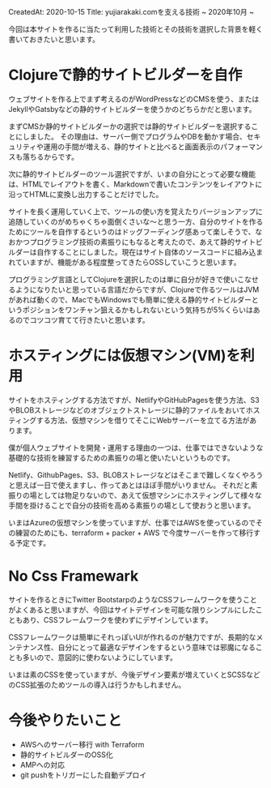 CreatedAt: 2020-10-15
Title: yujiarakaki.comを支える技術 ~ 2020年10月 ~

今回は本サイトを作るに当たって利用した技術とその技術を選択した背景を軽く書いておきたいと思います。

# Clojureで静的サイトビルダーを自作
ウェブサイトを作る上でまず考えるのがWordPressなどのCMSを使う、またはJekyllやGatsbyなどの静的サイトビルダーを使うかのどちらかだと思います。

まずCMSか静的サイトビルダーかの選択では静的サイトビルダーを選択することにしました。
その理由は、サーバー側でプログラムやDBを動かす場合、セキュリティや運用の手間が増える、静的サイトと比べると画面表示のパフォーマンスも落ちるからです。

次に静的サイトビルダーのツール選択ですが、いまの自分にとって必要な機能は、HTMLでレイアウトを書く、Markdownで書いたコンテンツをレイアウトに沿ってHTMLに変換し出力することだけでした。

サイトを長く運用していく上で、ツールの使い方を覚えたりバージョンアップに追随していくのがめちゃくちゃ面倒くさいな〜と思う一方、自分のサイトを作るためにツールを自作するというのはドッグフーディング感あって楽しそうで、なおかつプログラミング技術の素振りにもなると考えたので、あえて静的サイトビルダーは自作することにしました。現在はサイト自体のソースコードに組み込まれていますが、機能がある程度整ってきたらOSSしていこうと思います。

プログラミング言語としてClojureを選択したのは単に自分が好きで使いこなせるようになりたいと思っている言語だからですが、Clojureで作るツールはJVMがあれば動くので、MacでもWindowsでも簡単に使える静的サイトビルダーというポジションをワンチャン狙えるかもしれないという気持ちが5%くらいはあるのでコツコツ育てて行きたいと思います。

# ホスティングには仮想マシン(VM)を利用
サイトをホスティングする方法ですが、NetlifyやGitHubPagesを使う方法、S3やBLOBストレージなどのオブジェクトストレージに静的ファイルをおいてホスティングする方法、仮想マシンを借りてそこにWebサーバーを立てる方法があります。

僕が個人ウェブサイトを開発・運用する理由の一つは、仕事ではできないような基礎的な技術を練習するための素振りの場と使いたいというものです。

Netlify、GithubPages、S3、BLOBストレージなどはそこまで難しくなくやろうと思えば一日で使えますし、作ってあとはほぼ手間がいりません。
それだと素振りの場としては物足りないので、あえて仮想マシンにホスティングして様々な手間を掛けることで自分の技術を高める素振りの場として使おうと思います。

いまはAzureの仮想マシンを使っていますが、仕事ではAWSを使っているのでその練習のためにも、terraform + packer + AWS で今度サーバーを作って移行する予定です。

# No Css Framewark
サイトを作るときにTwitter BootstarpのようなCSSフレームワークを使うことがよくあると思いますが、今回はサイトデザインを可能な限りシンプルにしたこともあり、CSSフレームワークを使わずにデザインしています。

CSSフレームワークは簡単にそれっぽいUIが作れるのが魅力ですが、長期的なメンテナンス性、自分にとって最適なデザインをするという意味では邪魔になることも多いので、意図的に使わないようにしています。

いまは素のCSSを使っていますが、今後デザイン要素が増えていくとSCSSなどのCSS拡張のためツールの導入は行うかもしれません。

# 今後やりたいこと
- AWSへのサーバー移行 with Terraform
- 静的サイトビルダーのOSS化
- AMPへの対応
- git pushをトリガーにした自動デプロイ
